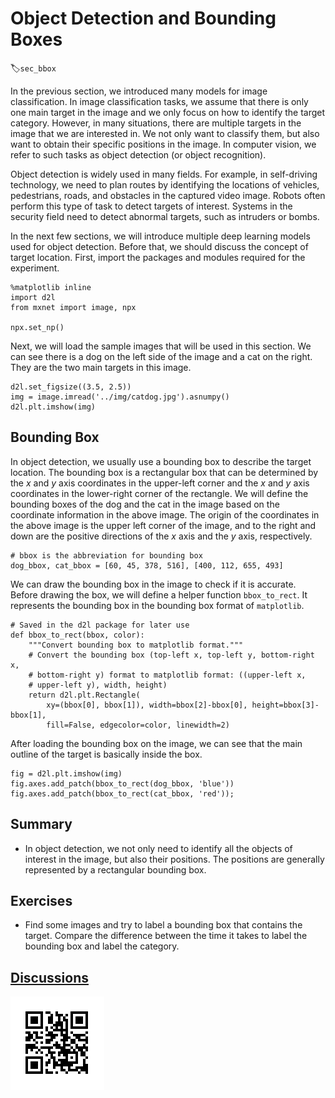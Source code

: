 # Object Detection and Bounding Boxes
:label:`sec_bbox`


In the previous section, we introduced many models for image classification. In image classification tasks, we assume that there is only one main target in the image and we only focus on how to identify the target category. However, in many situations, there are multiple targets in the image that we are interested in. We not only want to classify them, but also want to obtain their specific positions in the image. In computer vision, we refer to such tasks as object detection (or object recognition).

Object detection is widely used in many fields. For example, in self-driving technology, we need to plan routes by identifying the locations of vehicles, pedestrians, roads, and obstacles in the captured video image. Robots often perform this type of task to detect targets of interest. Systems in the security field need to detect abnormal targets, such as intruders or bombs.

In the next few sections, we will introduce multiple deep learning models used for object detection. Before that, we should discuss the concept of target location. First, import the packages and modules required for the experiment.

```{.python .input}
%matplotlib inline
import d2l
from mxnet import image, npx

npx.set_np()
```

Next, we will load the sample images that will be used in this section. We can see there is a dog on the left side of the image and a cat on the right. They are the two main targets in this image.

```{.python .input}
d2l.set_figsize((3.5, 2.5))
img = image.imread('../img/catdog.jpg').asnumpy()
d2l.plt.imshow(img)
```

## Bounding Box

In object detection, we usually use a bounding box to describe the target location. The bounding box is a rectangular box that can be determined by the $x$ and $y$ axis coordinates in the upper-left corner and the $x$ and $y$ axis coordinates in the lower-right corner of the rectangle. We will define the bounding boxes of the dog and the cat in the image based on the coordinate information in the above image. The origin of the coordinates in the above image is the upper left corner of the image, and to the right and down are the positive directions of the $x$ axis and the $y$ axis, respectively.

```{.python .input  n=2}
# bbox is the abbreviation for bounding box
dog_bbox, cat_bbox = [60, 45, 378, 516], [400, 112, 655, 493]
```

We can draw the bounding box in the image to check if it is accurate. Before drawing the box, we will define a helper function `bbox_to_rect`. It represents the bounding box in the bounding box format of `matplotlib`.

```{.python .input  n=3}
# Saved in the d2l package for later use
def bbox_to_rect(bbox, color):
    """Convert bounding box to matplotlib format."""
    # Convert the bounding box (top-left x, top-left y, bottom-right x,
    # bottom-right y) format to matplotlib format: ((upper-left x,
    # upper-left y), width, height)
    return d2l.plt.Rectangle(
        xy=(bbox[0], bbox[1]), width=bbox[2]-bbox[0], height=bbox[3]-bbox[1],
        fill=False, edgecolor=color, linewidth=2)
```

After loading the bounding box on the image, we can see that the main outline of the target is basically inside the box.

```{.python .input}
fig = d2l.plt.imshow(img)
fig.axes.add_patch(bbox_to_rect(dog_bbox, 'blue'))
fig.axes.add_patch(bbox_to_rect(cat_bbox, 'red'));
```

## Summary

* In object detection, we not only need to identify all the objects of interest in the image, but also their positions. The positions are generally represented by a rectangular bounding box.

## Exercises

* Find some images and try to label a bounding box that contains the target. Compare the difference between the time it takes to label the bounding box and label the category.


## [Discussions](https://discuss.mxnet.io/t/2444)

![](../img/qr_bounding-box.svg)
